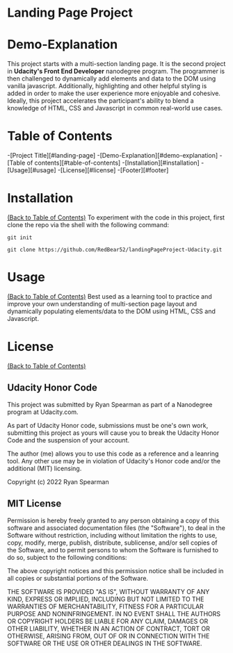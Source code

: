 # Landing Page Project

# Demo-Explanation
This project starts with a multi-section landing page.
It is the second project in **Udacity's Front End Developer** nanodegree program.
The programmer is then challenged to dynamically add elements and data to the DOM using vanilla javascript.
Additionally, highlighting and other helpful styling is added in order to make the user experience more enjoyable and cohesive.
Ideally, this project accelerates the participant's ability to blend a knowledge of HTML, CSS and Javascript in common real-world use cases.

# Table of Contents
-[Project Title][#landing-page]
-[Demo-Explanation][#demo-explanation]
-[Table of contents][#table-of-contents]
-[Installation][#installation]
-[Usage][#usage]
-[License][#license]
-[Footer][#footer]

# Installation
[(Back to Table of Contents)](#table-of-contents)
To experiment with the code in this project, first clone the repo via the shell with the following command:

```git init```

```git clone https://github.com/RedBear52/landingPageProject-Udacity.git```

# Usage
[(Back to Table of Contents)](#table-of-contents)
Best used as a learning tool to practice and improve your own understanding of multi-section page layout and dynamically populating elements/data to the DOM using HTML, CSS and Javascript.

# License
[(Back to Table of Contents)](#table-of-contents)
## Udacity Honor Code
This project was submitted by Ryan Spearman as part of a Nanodegree program at Udacity.com.

As part of Udacity Honor code, submissions must be one's own work,
submitting this project as yours will cause you to break the Udacity Honor Code
and the suspension of your account.

The author (me) allows you to use this code as a reference and a leanring tool. Any other use may be in violation of Udacity's Honor code and/or the additional (MIT) licensing.

Copyright (c) 2022 Ryan Spearman

## MIT License

Permission is hereby freely granted to any person obtaining a copy
of this software and associated documentation files (the "Software"), to deal
in the Software without restriction, including without limitation the rights
to use, copy, modify, merge, publish, distribute, sublicense, and/or sell
copies of the Software, and to permit persons to whom the Software is
furnished to do so, subject to the following conditions:

The above copyright notices and this permission notice shall be included in all
copies or substantial portions of the Software.

THE SOFTWARE IS PROVIDED "AS IS", WITHOUT WARRANTY OF ANY KIND, EXPRESS OR
IMPLIED, INCLUDING BUT NOT LIMITED TO THE WARRANTIES OF MERCHANTABILITY,
FITNESS FOR A PARTICULAR PURPOSE AND NONINFRINGEMENT. IN NO EVENT SHALL THE
AUTHORS OR COPYRIGHT HOLDERS BE LIABLE FOR ANY CLAIM, DAMAGES OR OTHER
LIABILITY, WHETHER IN AN ACTION OF CONTRACT, TORT OR OTHERWISE, ARISING FROM,
OUT OF OR IN CONNECTION WITH THE SOFTWARE OR THE USE OR OTHER DEALINGS IN THE
SOFTWARE.